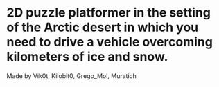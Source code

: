 # 2D puzzle platformer in the setting of the Arctic desert in which you need to drive a vehicle overcoming kilometers of ice and snow.
Made by Vik0t, Kilobit0, Grego_Mol, Muratich

